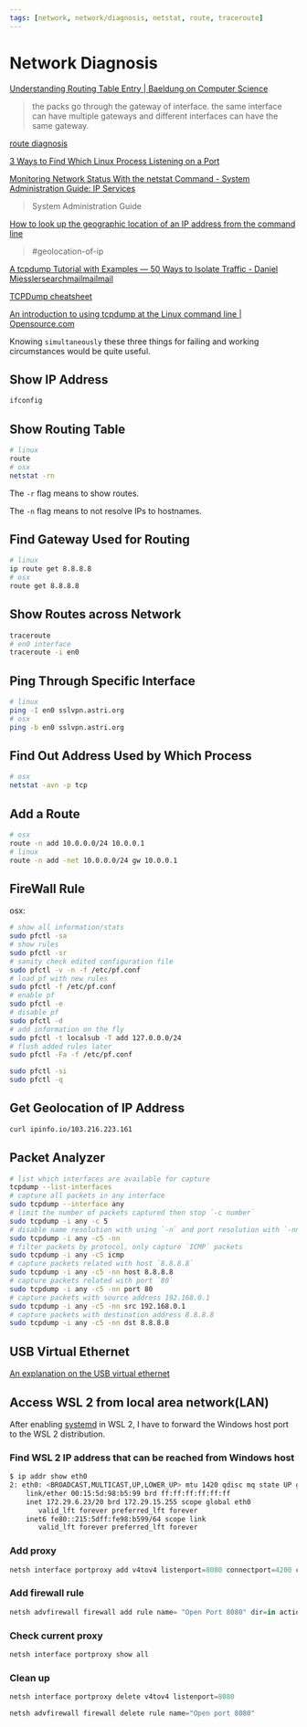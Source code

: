```yaml
---
tags: [network, network/diagnosis, netstat, route, traceroute]
---
```


# Network Diagnosis

[Understanding Routing Table Entry | Baeldung on Computer Science](https://www.baeldung.com/cs/routing-table-entry)
> the packs go through the gateway of interface. the same interface can have multiple gateways and different interfaces can have the same gateway.

[route diagnosis](https://forums.developer.nvidia.com/t/ssh-enabled-only-if-connected-through-microusb/192708/12)

[3 Ways to Find Which Linux Process Listening on a Port](https://www.tecmint.com/find-out-which-process-listening-on-a-particular-port/)

[Monitoring Network Status With the netstat Command - System Administration Guide: IP Services](https://docs.oracle.com/cd/E18752_01/html/816-4554/ipconfig-142.html)
> System Administration Guide

[How to look up the geographic location of an IP address from the command line](https://www.xmodulo.com/geographic-location-ip-address-command-line.html)
> #geolocation-of-ip

[A tcpdump Tutorial with Examples — 50 Ways to Isolate Traffic - Daniel Miesslersearchmailmailmail](https://danielmiessler.com/study/tcpdump/)

[TCPDump cheatsheet](https://resource.nvidia.com/cheatsheets/linux-networking-cheatsheet-tcpdump)

[An introduction to using tcpdump at the Linux command line | Opensource.com](https://opensource.com/article/18/10/introduction-tcpdump)

Knowing `simultaneously` these three things for failing and working circumstances would be quite useful.

## Show IP Address

  ```sh
  ifconfig
  ```

## Show Routing Table
  
  ```sh
  # linux
  route
  # osx
  netstat -rn
  ```

The `-r` flag means to show routes.

The `-n` flag means to not resolve IPs to hostnames.

## Find Gateway Used for Routing

```sh
# linux
ip route get 8.8.8.8
# osx
route get 8.8.8.8
```

## Show Routes across Network

  ```sh
  traceroute
  # en0 interface
  traceroute -i en0
  ```

## Ping Through Specific Interface

```sh
# linux
ping -I en0 sslvpn.astri.org
# osx
ping -b en0 sslvpn.astri.org
```

## Find Out Address Used by Which Process

  ```sh
  # osx
  netstat -avn -p tcp
  ```

## Add a Route

  ```sh
  # osx
  route -n add 10.0.0.0/24 10.0.0.1
  # linux
  route -n add -net 10.0.0.0/24 gw 10.0.0.1
  ```

## FireWall Rule

osx:

```sh
# show all information/stats
sudo pfctl -sa
# show rules
sudo pfctl -sr
# sanity check edited configuration file
sudo pfctl -v -n -f /etc/pf.conf
# load pf with new rules
sudo pfctl -f /etc/pf.conf
# enable pf
sudo pfctl -e
# disable pf
sudo pfctl -d
# add information on the fly
sudo pfctl -t localsub -T add 127.0.0.0/24
# flush added rules later
sudo pfctl -Fa -f /etc/pf.conf

sudo pfctl -si
sudo pfctl -q
```

## Get Geolocation of IP Address

  ```sh
  curl ipinfo.io/103.216.223.161
  ```

## Packet Analyzer

```sh
# list which interfaces are available for capture
tcpdump --list-interfaces
# capture all packets in any interface
sudo tcpdump --interface any
# limit the number of packets captured then stop `-c number`
sudo tcpdump -i any -c 5
# disable name resolution with using `-n` and port resolution with `-nn` 
sudo tcpdump -i any -c5 -nn
# filter packets by protocol, only capture `ICMP` packets
sudo tcpdump -i any -c5 icmp
# capture packets related with host `8.8.8.8`
sudo tcpdump -i any -c5 -nn host 8.8.8.8
# capture packets related with port `80`
sudo tcpdump -i any -c5 -nn port 80
# capture packets with source address 192.168.0.1
sudo tcpdump -i any -c5 -nn src 192.168.0.1
# capture packets with destination address 8.8.8.8
sudo tcpdump -i any -c5 -nn dst 8.8.8.8
```

## USB Virtual Ethernet

[An explanation on the USB virtual ethernet](https://forums.developer.nvidia.com/t/provide-internet-through-micro-usb-while-doing-ssh/111326/14)

## Access WSL 2 from local area network(LAN)

After enabling [systemd](https://devblogs.microsoft.com/commandline/systemd-support-is-now-available-in-wsl/) in WSL 2, I have to forward the Windows host port to the WSL 2 distribution.

### Find WSL 2 IP address that can be reached from Windows host

```sh
$ ip addr show eth0
2: eth0: <BROADCAST,MULTICAST,UP,LOWER_UP> mtu 1420 qdisc mq state UP group default qlen 1000
    link/ether 00:15:5d:98:b5:99 brd ff:ff:ff:ff:ff:ff
    inet 172.29.6.23/20 brd 172.29.15.255 scope global eth0
       valid_lft forever preferred_lft forever
    inet6 fe80::215:5dff:fe98:b599/64 scope link
       valid_lft forever preferred_lft forever
```

### Add proxy

```powershell
netsh interface portproxy add v4tov4 listenport=8080 connectport=4200 connectaddress=127.0.0.1
```

### Add firewall rule

```powershell
netsh advfirewall firewall add rule name= "Open Port 8080" dir=in action=allow protocol=TCP localport=8080
```

### Check current proxy

```powershell
netsh interface portproxy show all
```

### Clean up

```powershell
netsh interface portproxy delete v4tov4 listenport=8080
```

```powershell
netsh advfirewall firewall delete rule name="Open port 8080"
```